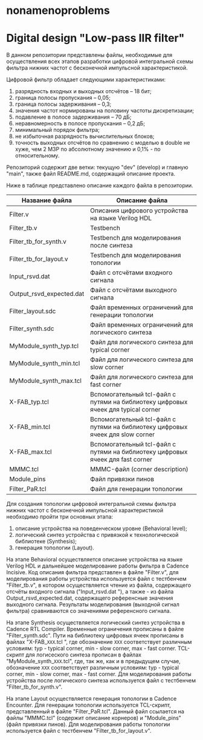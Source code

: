 # nonamenoproblems

Digital design "Low-pass IIR filter"
==========================

В данном репозитории представлены файлы, необходимые для осуществления всех этапов разработки цифровой интегральной схемы фильтра нижних частот с бесконечной импульсной характеристикой.

Цифровой фильтр обладает следующими характеристиками:
 1. разрядность входных и выходных отсчётов – 18 бит;
 2. граница полосы пропускания – 0,05;
 3. граница полосы задерживания – 0,3;
 4. значения частот нормированы на половину частоты дискретизации;
 5. подавление в полосе задерживания – 70 дБ;
 6. неравномерность в полосе пропускания – 0,2 дБ;
 7. минимальный порядок фильтра;
 8. не избыточная разрядность вычислительных блоков;
 9. точность выходных отсчётов по сравнению с моделью в double не хуже, чем 2 МЗР по абсолютному значению и 0,1% - по относительному.

Репозиторий содержит две ветки: текущую "dev" (develop) и главную "main", также файл README.md, содержащий описание проекта.

Ниже в таблице представлено описание каждого файла в репозитории.

Название файла               | Описание файла
-----------------------------|----------------------
Filter.v                     | Описания цифрового устройства на языке Verilog HDL
Filter_tb.v                  | Testbench
Filter_tb_for_synth.v        | Testbench для моделирования после синтеза
Filter_tb_for_layout.v       | Testbench для моделирования топологии
Input_rsvd.dat               | Файл с отсчётами входного сигнала
Output_rsvd_expected.dat     | Файл с отсчётами выходного сигнала
Filter_layout.sdc            | Файл временных ограничений для генерации топологии
Filter_synth.sdc             | Файл временных ограничений для логического синтеза
MyModule_synth_typ.tcl       | Файл для логического синтеза для typical corner
MyModule_synth_min.tcl       | Файл для логического синтеза для slow corner
MyModule_synth_max.tcl       | Файл для логического синтеза для fast corner
X-FAB_typ.tcl                | Вспомогательный tcl-файл с путями на библиотеку цифровых ячеек для typical corner
X-FAB_min.tcl                | Вспомогательный tcl-файл с путями на библиотеку цифровых ячеек для slow corner
X-FAB_max.tcl                | Вспомогательный tcl-файл с путями на библиотеку цифровых ячеек для fast corner
MMMC.tcl                     | MMMC-файл (corner description)
Module_pins                  | Файл привязки пинов
Filter_PaR.tcl               | Файл для генерации топологии

Для создания топологии цифровой интегральной схемы фильтра нижних частот с бесконечной импульсной характеристикой необходимо пройти три основных этапа:
1. описание устройства на поведенческом уровне (Behavioral level);
2. логический синтез устройства с привязкой к технологической библиотеке (Synthesis);
3. генерация топологии (Layout).

На этапе Behavioral осуществляется описание устройства на языке Verilog HDL и дальнейшее моделирование работы фильтра в Cadence Incisive.
Код описания фильтра представлен в файле "Filter.v", для моделирования работы устройства используется файл с тестбенчем "Filter_tb.v", в котором осуществляется чтение из файла, содержащего отсчёты входного сигнала ("Input_rsvd.dat "), а также - из файла Output_rsvd_expected.dat, содержащего референсные значения выходного сигнала. Результаты моделирования (выходной сигнал фильтра) сравниваются со значениями референсного сигнала.

На этапе Synthesis осуществляется логический синтез устройства в Cadence RTL Compiler. Временные ограничения прописаны в файле "Filter_synth.sdc". Пути на библиотеку цифровых ячеек прописаны в файлах "X-FAB_`XXX`.tcl ", где обозначение `XXX` соответствует различным условиям: typ - typical corner, min - slow corner, max - fast corner. TCL-скрипт для логисеского синтеза прописан в файлах "MyModule_synth_`XXX`.tcl", где, так же, как и в предыдущем случае, обозначение `XXX` соответствует различным условиям: typ - typical corner, min - slow corner, max - fast corner.
Для моделирования работы устройства после логического синтеза используется файл с тестбенчем "Filter_tb_for_synth.v".

На этапе Layout осуществляется генерация топологии в Cadence Encounter. Для генерации топологии используется TCL-скрипт, представленный в файле "Filter_PaR.tcl". Данный файл ссылается на файлы "MMMC.tcl" (содержит описание корнеров) и "Module_pins" (файл привязки пинов).
Для моделирования работы топологии используется файл с тестбенчем "Filter_tb_for_layout.v".
